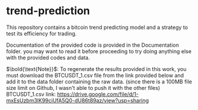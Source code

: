# trend-prediction
This repository contains a bitcoin trend predicting model and a strategy to test its efficiency for trading.

Documentation of the provided code is provided in the Documentation folder. you may want to read it before proceeding to try doing anything else with the provided codes and data.

$\bold{\text{Note}}$: To regenerate the results provided in this work, you must download the BTCUSDT_1.csv file from the link provided below and add it to the data folder containing the raw data. 
(since there is a 100MB file size limit on Github, I wasn't able to push it with the other files)
BTCUSDT_1.csv link: https://drive.google.com/file/d/1-mxEsUzbm3lK99ciUfA5Q0-dU86t89az/view?usp=sharing
